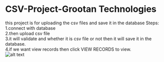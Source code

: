 # CSV-Project-Grootan Technologies
this project is for uploading the csv files and save it in the database
Steps:<br>
1.connect with database<br>
2.then upload csv file<br>
3.it will validate and whether it is csv file or not then it will save it in the database.<br>
4.if we want view records then click VIEW RECORDS to view.<br>
![alt text](https://github.com/[username]/[reponame]/blob/[branch]/image.jpg?raw=true)

